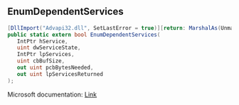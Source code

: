 ## EnumDependentServices

```csharp
[DllImport("Advapi32.dll", SetLastError = true)][return: MarshalAs(UnmanagedType.Bool)]
public static extern bool EnumDependentServices(
   IntPtr hService,
   uint dwServiceState,
   IntPtr lpServices,
   uint cbBufSize,
   out uint pcbBytesNeeded,
   out uint lpServicesReturned
);
```

Microsoft documentation: [Link](https://docs.microsoft.com/en-us/windows/win32/api/winsvc/nf-winsvc-enumdependentservicesa)
